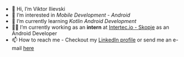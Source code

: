 - 👋 Hi, I’m Viktor Ilievski
- 👀 I’m interested in *Mobile Development - Android*
- 🌱 I’m currently learning *Kotlin Android Development*
- 👨‍💻 I’m currently working as an **intern** at [Intertec.io - Skopje](https://www.intertec.io/) as an Android Developer
- 📫 How to reach me - Checkout my [LinkedIn profile](https://www.linkedin.com/in/ilievskiviktor/) or send me an e-mail [here](mailto:ilievskiviktor98@gmail.com)

<!---
viktorilievski/viktorilievski is a ✨ special ✨ repository because its `README.md` (this file) appears on your GitHub profile.
You can click the Preview link to take a look at your changes.
--->
